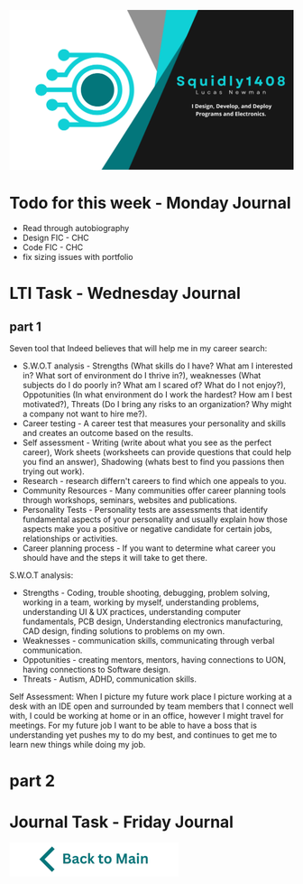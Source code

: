 ![Header](https://raw.githubusercontent.com/Squidly1408/Journals-Term-1-2024/main/title.png
)
# Todo for this week - Monday Journal
 - Read through autobiography 
 - Design FIC - CHC
 - Code FIC - CHC
 - fix sizing issues with portfolio

# LTI Task - Wednesday Journal
## part 1
Seven tool that Indeed believes that will help me in my career search:
 - S.W.O.T analysis - Strengths (What skills do I have? What am I interested in? What sort of environment do I thrive in?), weaknesses (What subjects do I do poorly in? What am I scared of? What do I not enjoy?), Oppotunities (In what environment do I work the hardest? How am I best motivated?), Threats (Do I bring any risks to an organization? Why might a company not want to hire me?).
 - Career testing - A career test that measures your personality and skills and creates an outcome based on the results.
 - Self assessment - Writing (write about what you see as the perfect career), Work sheets (worksheets can provide questions that could help you find an answer), Shadowing (whats best to find you passions then trying out work).
 - Research - research differn't careers to find which one appeals to you.
 - Community Resources - Many communities offer career planning tools through workshops, seminars, websites and publications.
 - Personality Tests - Personality tests are assessments that identify fundamental aspects of your personality and usually explain how those aspects make you a positive or negative candidate for certain jobs, relationships or activities. 
 - Career planning process - If you want to determine what career you should have and the steps it will take to get there.

S.W.O.T analysis:
 - Strengths - Coding, trouble shooting, debugging, problem solving, working in a team, working by myself, understanding problems, understanding UI & UX practices, understanding computer fundamentals, PCB design, Understanding electronics manufacturing, CAD design, finding solutions to problems on my own.
 - Weaknesses - communication skills, communicating through verbal communication.
 - Oppotunities - creating mentors, mentors, having connections to UON, having connections to Software design.
 - Threats - Autism, ADHD, communication skills.

Self Assessment:
When I picture my future work place I picture working at a desk with an IDE open and surrounded by team members that I connect well with, I could be working at home or in an office, however I might travel for meetings. For my future job I want to be able to have a boss that is understanding yet pushes my to do my best, and continues to get me to learn new things while doing my job.
# part 2





# Journal Task - Friday Journal


[![back to main](https://raw.githubusercontent.com/Squidly1408/Journals-Term-1-2024/main/Back%20to%20Main.png)](https://github.com/Squidly1408/Journals-Term-1-2024/blob/main/Readme.md)